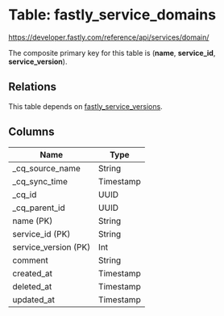 # Table: fastly_service_domains

https://developer.fastly.com/reference/api/services/domain/

The composite primary key for this table is (**name**, **service_id**, **service_version**).

## Relations

This table depends on [fastly_service_versions](fastly_service_versions.md).

## Columns

| Name          | Type          |
| ------------- | ------------- |
|_cq_source_name|String|
|_cq_sync_time|Timestamp|
|_cq_id|UUID|
|_cq_parent_id|UUID|
|name (PK)|String|
|service_id (PK)|String|
|service_version (PK)|Int|
|comment|String|
|created_at|Timestamp|
|deleted_at|Timestamp|
|updated_at|Timestamp|